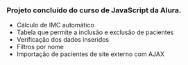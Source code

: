 <h3>Projeto concluído do curso de JavaScript da Alura.</h3>

- Cálculo de IMC automático
- Tabela que permite a inclusão e exclusão de pacientes
- Verificação dos dados inseridos
- Filtros por nome
- Importação de pacientes de site externo com AJAX
